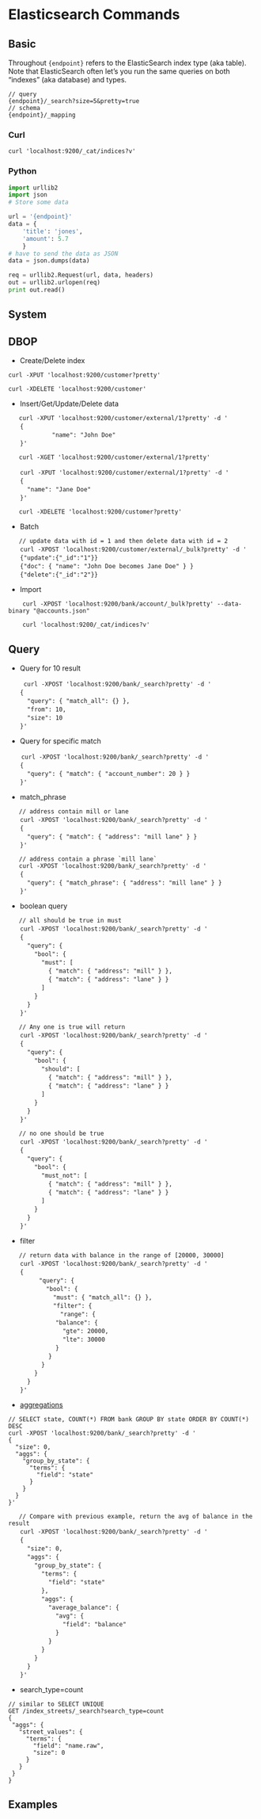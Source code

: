 # Elasticsearch Commands

## Basic
Throughout `{endpoint}` refers to the ElasticSearch index type (aka table). Note that ElasticSearch often let’s you run the same queries on both “indexes” (aka database) and types.
```
// query
{endpoint}/_search?size=5&pretty=true
// schema
{endpoint}/_mapping
```

### Curl
```
curl 'localhost:9200/_cat/indices?v' 
```

### Python
```python
import urllib2
import json
# Store some data

url = '{endpoint}'
data = {
    'title': 'jones',
    'amount': 5.7
    }
# have to send the data as JSON
data = json.dumps(data)

req = urllib2.Request(url, data, headers)
out = urllib2.urlopen(req)
print out.read()
```

## System

## DBOP

- Create/Delete index
```
curl -XPUT 'localhost:9200/customer?pretty'

curl -XDELETE 'localhost:9200/customer'
```

- Insert/Get/Update/Delete data
```
   curl -XPUT 'localhost:9200/customer/external/1?pretty' -d '
　　{
       　　  "name": "John Doe"
　　}'

   curl -XGET 'localhost:9200/customer/external/1?pretty'

　　curl -XPUT 'localhost:9200/customer/external/1?pretty' -d '
　　{
 　　 "name": "Jane Doe"
　　}'

   curl -XDELETE 'localhost:9200/customer?pretty' 
```

- Batch
```
   // update data with id = 1 and then delete data with id = 2
　　curl -XPOST 'localhost:9200/customer/external/_bulk?pretty' -d '
　　{"update":{"_id":"1"}}
　　{"doc": { "name": "John Doe becomes Jane Doe" } }
　　{"delete":{"_id":"2"}}
```

- Import
```
    curl -XPOST 'localhost:9200/bank/account/_bulk?pretty' --data-binary "@accounts.json"

    curl 'localhost:9200/_cat/indices?v'
```


## Query
- Query for 10 result
```
 　　curl -XPOST 'localhost:9200/bank/_search?pretty' -d '
　　{
  　　"query": { "match_all": {} },
　　  "from": 10,
 　　 "size": 10
　　}'
```

- Query for specific match
```
　  curl -XPOST 'localhost:9200/bank/_search?pretty' -d '
　　{
 　　 "query": { "match": { "account_number": 20 } }
　　}'
```

- match_phrase
```
   // address contain mill or lane
　　curl -XPOST 'localhost:9200/bank/_search?pretty' -d '
　　{
  　　"query": { "match": { "address": "mill lane" } }
　　}' 

   // address contain a phrase `mill lane`
   curl -XPOST 'localhost:9200/bank/_search?pretty' -d '
　　{
  　　"query": { "match_phrase": { "address": "mill lane" } }
　　}' 
```
- boolean query
```
   // all should be true in must
　　curl -XPOST 'localhost:9200/bank/_search?pretty' -d '
　　{
　　  "query": {
 　　   "bool": {
    　　  "must": [
     　　   { "match": { "address": "mill" } },
     　　   { "match": { "address": "lane" } }
    　　  ]
    　　}
  　　}
　　}'

   // Any one is true will return
　　curl -XPOST 'localhost:9200/bank/_search?pretty' -d '
　　{
  　　"query": {
  　　  "bool": {
    　　  "should": [
     　　   { "match": { "address": "mill" } },
      　　  { "match": { "address": "lane" } }
     　　 ]
   　　 }
  　　}
　　}'

   // no one should be true
　　curl -XPOST 'localhost:9200/bank/_search?pretty' -d '
　　{
 　　 "query": {
  　　  "bool": {
    　　  "must_not": [
      　　  { "match": { "address": "mill" } },
       　　 { "match": { "address": "lane" } }
      　　]
    　　}
  　　}
　　}'
```

- filter
```
   // return data with balance in the range of [20000, 30000]
　　curl -XPOST 'localhost:9200/bank/_search?pretty' -d '
　　{
　　　　  "query": {
  　　　　  "bool": {
    　　　　  "must": { "match_all": {} },
     　　　　 "filter": {
        　　　　"range": {
          　　"balance": {
          　　  "gte": 20000,
           　　 "lte": 30000
         　　 }
       　　 }
     　　 }
   　　 }
  　　}
　　}'
```

- [aggregations](https://www.elastic.co/guide/en/elasticsearch/reference/2.1/_executing_aggregations.html)

```
// SELECT state, COUNT(*) FROM bank GROUP BY state ORDER BY COUNT(*) DESC
curl -XPOST 'localhost:9200/bank/_search?pretty' -d '
{
  "size": 0,
  "aggs": {
    "group_by_state": {
      "terms": {
        "field": "state"
      }
    }
  }
}'

   // Compare with previous example, return the avg of balance in the result
　　curl -XPOST 'localhost:9200/bank/_search?pretty' -d '
　　{
  　　"size": 0,
  　　"aggs": {
   　　 "group_by_state": {
    　　  "terms": {
       　　 "field": "state"
     　　 },
    　　  "aggs": {
       　　 "average_balance": {
        　　  "avg": {
         　　   "field": "balance"
         　　 }
       　　 }
     　　 }
    　　}
  　　}
　　}' 
```

- search_type=count
```
// similar to SELECT UNIQUE
GET /index_streets/_search?search_type=count
{
 "aggs": {
   "street_values": {
     "terms": {
       "field": "name.raw",
       "size": 0
     }
   }
 } 
} 
```


## Examples
